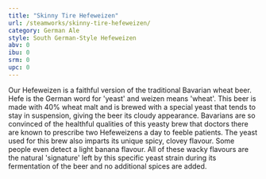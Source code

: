 ```yaml
---
title: "Skinny Tire Hefeweizen"
url: /steamworks/skinny-tire-hefeweizen/
category: German Ale
style: South German-Style Hefeweizen
abv: 0
ibu: 0
srm: 0
upc: 0
---
```

Our Hefeweizen is a faithful version of the traditional Bavarian wheat beer. Hefe is the German word for 'yeast' and weizen means 'wheat'. This beer is made with 40% wheat malt and is brewed with a special yeast that tends to stay in suspension, giving the beer its cloudy appearance. Bavarians are so convinced of the healthful qualities of this yeasty brew that doctors there are known to prescribe two Hefeweizens a day to feeble patients. The yeast used for this brew also imparts its unique spicy, clovey flavour. Some people even detect a light banana flavour. All of these wacky flavours are the natural 'signature' left by this specific yeast strain during its fermentation of the beer and no additional spices are added.
